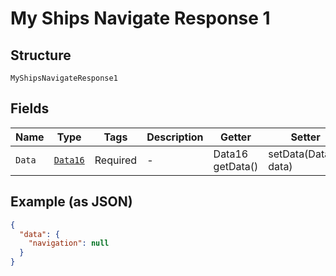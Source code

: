 
# My Ships Navigate Response 1

## Structure

`MyShipsNavigateResponse1`

## Fields

| Name | Type | Tags | Description | Getter | Setter |
|  --- | --- | --- | --- | --- | --- |
| `Data` | [`Data16`](../../doc/models/data-16.md) | Required | - | Data16 getData() | setData(Data16 data) |

## Example (as JSON)

```json
{
  "data": {
    "navigation": null
  }
}
```

